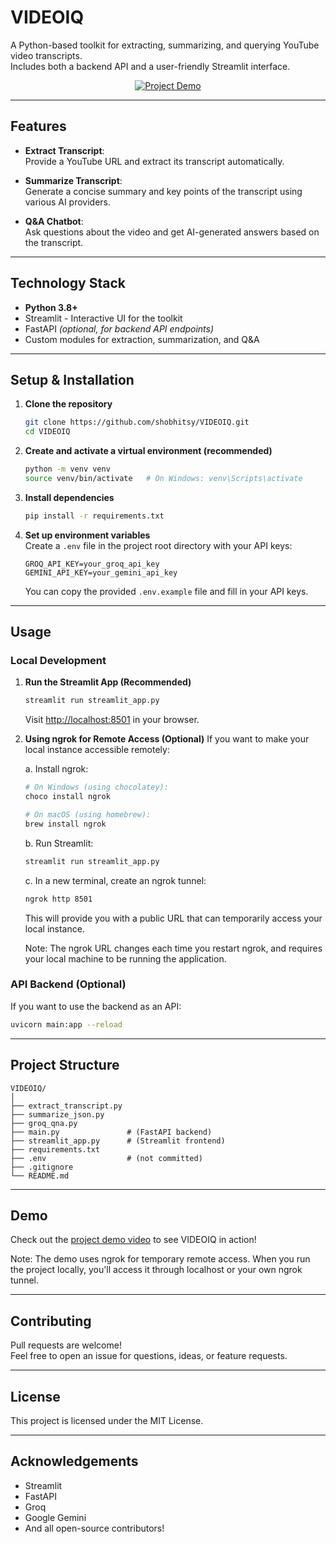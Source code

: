 # VIDEOIQ

A Python-based toolkit for extracting, summarizing, and querying YouTube video transcripts.  
Includes both a backend API and a user-friendly Streamlit interface.

<p align="center">
  <a href="https://www.youtube.com/watch?v=b2CpCJYBX1I">
    <img src="https://img.youtube.com/vi/b2CpCJYBX1I/0.jpg" alt="Project Demo">
  </a>
</p>

---

## Features

- **Extract Transcript**:  
  Provide a YouTube URL and extract its transcript automatically.

- **Summarize Transcript**:  
  Generate a concise summary and key points of the transcript using various AI providers.

- **Q&A Chatbot**:  
  Ask questions about the video and get AI-generated answers based on the transcript.

---

## Technology Stack

- **Python 3.8+**
- Streamlit - Interactive UI for the toolkit
- FastAPI *(optional, for backend API endpoints)*
- Custom modules for extraction, summarization, and Q&A

---

## Setup & Installation

1. **Clone the repository**
    ```bash
    git clone https://github.com/shobhitsy/VIDEOIQ.git
    cd VIDEOIQ
    ```

2. **Create and activate a virtual environment (recommended)**
    ```bash
    python -m venv venv
    source venv/bin/activate   # On Windows: venv\Scripts\activate
    ```

3. **Install dependencies**
    ```bash
    pip install -r requirements.txt
    ```

4. **Set up environment variables**  
   Create a `.env` file in the project root directory with your API keys:
    ```
    GROQ_API_KEY=your_groq_api_key
    GEMINI_API_KEY=your_gemini_api_key
    ```
   You can copy the provided `.env.example` file and fill in your API keys.

---

## Usage

### Local Development

1. **Run the Streamlit App (Recommended)**
   ```bash
   streamlit run streamlit_app.py
   ```
   Visit [http://localhost:8501](http://localhost:8501) in your browser.

2. **Using ngrok for Remote Access (Optional)**
   If you want to make your local instance accessible remotely:
   
   a. Install ngrok:
   ```bash
   # On Windows (using chocolatey):
   choco install ngrok
   
   # On macOS (using homebrew):
   brew install ngrok
   ```
   
   b. Run Streamlit:
   ```bash
   streamlit run streamlit_app.py
   ```
   
   c. In a new terminal, create an ngrok tunnel:
   ```bash
   ngrok http 8501
   ```
   
   This will provide you with a public URL that can temporarily access your local instance.
   
   Note: The ngrok URL changes each time you restart ngrok, and requires your local machine to be running the application.

### API Backend (Optional)

If you want to use the backend as an API:
```bash
uvicorn main:app --reload
```

---

## Project Structure

```
VIDEOIQ/
│
├── extract_transcript.py
├── summarize_json.py
├── groq_qna.py
├── main.py               # (FastAPI backend)
├── streamlit_app.py      # (Streamlit frontend)
├── requirements.txt
├── .env                  # (not committed)
├── .gitignore
└── README.md
```

---

## Demo

Check out the [project demo video](https://www.youtube.com/watch?v=b2CpCJYBX1I) to see VIDEOIQ in action!

Note: The demo uses ngrok for temporary remote access. When you run the project locally, you'll access it through localhost or your own ngrok tunnel.

---

## Contributing

Pull requests are welcome!  
Feel free to open an issue for questions, ideas, or feature requests.

---

## License

This project is licensed under the MIT License.

---

## Acknowledgements

- Streamlit
- FastAPI
- Groq
- Google Gemini
- And all open-source contributors!
